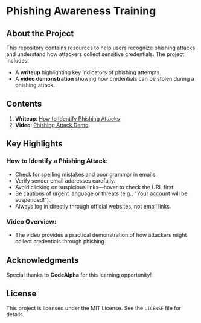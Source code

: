 # Phishing Awareness Training

## About the Project
This repository contains resources to help users recognize phishing attacks and understand how attackers collect sensitive credentials. The project includes:  
- A **writeup** highlighting key indicators of phishing attempts.  
- A **video demonstration** showing how credentials can be stolen during a phishing attack.  

## Contents
1. **Writeup**: [How to Identify Phishing Attacks](Writeup/How_to_Identify_Phishing_Attacks.md)  
2. **Video**: [Phishing Attack Demo](https://github.com/witeackerjnr/CodeAlpha_PhishingAwareness/blob/main/Phishing_Attack_Demo.mp4)  

## Key Highlights
### How to Identify a Phishing Attack:
- Check for spelling mistakes and poor grammar in emails.
- Verify sender email addresses carefully.
- Avoid clicking on suspicious links—hover to check the URL first.
- Be cautious of urgent language or threats (e.g., "Your account will be suspended!").
- Always log in directly through official websites, not email links.

### Video Overview:
- The video provides a practical demonstration of how attackers might collect credentials through phishing.

## Acknowledgments
Special thanks to **CodeAlpha** for this learning opportunity!  

## License
This project is licensed under the MIT License. See the `LICENSE` file for details.
